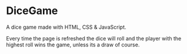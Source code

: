 # DiceGame
A dice game made with HTML, CSS &amp; JavaScript.

Every time the page is refreshed the dice will roll and the player with the highest roll wins the game, unless its a draw of course.
